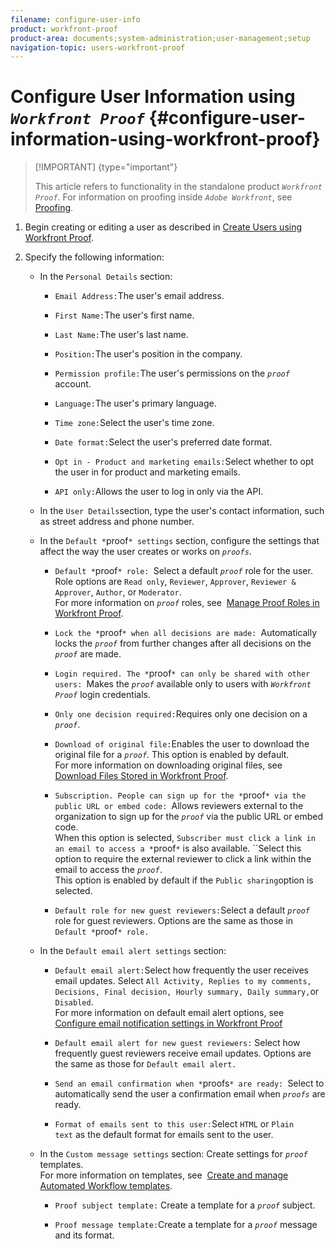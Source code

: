 ```yaml
---
filename: configure-user-info
product: workfront-proof
product-area: documents;system-administration;user-management;setup
navigation-topic: users-workfront-proof
---
```




# Configure User Information using *`Workfront Proof`* {#configure-user-information-using-workfront-proof}



>[!IMPORTANT] {type="important"}
>
>This article refers to functionality in the standalone product *`Workfront Proof`*. For information on proofing inside *`Adobe Workfront`*, see [Proofing](_proofing.md).





1. Begin creating or editing a user as described in [Create Users using Workfront Proof](create-users.md).
1. Specify the following information: 
    
    
    * In the  `Personal Details`&nbsp;section:     
        
        
        * `Email Address:`The user's email address.
        * `First Name:`The user's first name.
        * `Last Name:`The user's last name.&nbsp;
        * `Position:`The user's position in the company.
        * `Permission profile:`The user's permissions on the *`proof`* account.
        
        * `Language:`The user's primary language.&nbsp;
        * `Time zone:`Select the user's time zone.&nbsp;
        * `Date format:`Select the user's preferred date format.&nbsp;
        * `Opt in - Product and marketing emails:`Select whether to opt the user in for product and marketing emails.&nbsp;
        * `API only:`Allows the user to log in only via the API.
        
        
    
    * In the  `User Details`section, type the user's contact information, such as street address and phone number.
    * In the  `Default *`proof`* settings` section, configure the settings that affect the way the user creates or works on *`proofs`*.     
        
        
        * `Default *`proof`* role: `Select a default *`proof`* role for the user. Role options are  `Read only`,  `Reviewer`,  `Approver`,  `Reviewer & Approver`,  `Author`, or  `Moderator`.  
          For more information on *`proof`* roles, see&nbsp; [Manage Proof Roles in Workfront Proof](manage-proof-roles.md).
        
        * `Lock the *`proof`* when all decisions are made: `Automatically locks the *`proof`* from further changes after all decisions on the *`proof`* are made.
        
        * `Login required. The *`proof`* can only be shared with other users: `Makes the *`proof`* available only to users with *`Workfront Proof`* login credentials.&nbsp;&nbsp;
        
        * `Only one decision required:`Requires only one decision on a *`proof`*.
        
        * `Download of original file:`Enables the user to download the original file for a *`proof`*. This option is enabled by default.  
          For more information on downloading original files, see&nbsp; [Download Files Stored in Workfront Proof](download-files-stored.md).
        
        * `Subscription. People can sign up for the *`proof`* via the public URL or embed code: `Allows reviewers external to the organization to sign up for the *`proof`* via the public URL or embed code.  
          When this option is selected, `Subscriber must click a link in an email to access a *`proof`*` is also available. ``Select this option to require the external reviewer to click a link within the email to access the *`proof`*.  
          This option is enabled by default if the  `Public sharing`option is selected.&nbsp;
        
        * `Default role for new guest reviewers:`Select a default *`proof`* role for guest reviewers. Options are the same as those in  `Default *`proof`* role.`
        
        
        
    
    * In the  `Default email alert settings`&nbsp;section:     
        
        
        * `Default email alert:`Select how frequently the user receives email updates. Select  `All Activity, Replies to my comments, Decisions, Final decision, Hourly summary, Daily summary,`or  `Disabled`.  
          For more information on default email alert options, see [Configure email notification settings in Workfront Proof](config-email-notification-settings-wp.md)
        
        * `Default email alert for new guest reviewers:` Select how frequently guest reviewers receive email updates. Options are the same as those for  `Default email alert.`
        
        * `Send an email confirmation when *`proofs`* are ready: `Select to automatically send the user a confirmation email when *`proofs`* are ready.
        
        * `Format of emails sent to this user:`Select  `HTML` or  `Plain text`&nbsp;as the default format for emails sent to the user.
        
        
        
    
    * In the  `Custom message settings` section: Create settings for *`proof`* templates.  
      For more information on templates, see&nbsp; [Create and manage Automated Workflow templates](create-manage-automated-workflow-templates.md).    
        
        
        * `Proof subject template:` Create a template for a *`proof`* subject.
        
        * `Proof message template:`Create a template for a *`proof`* message and its format.
        
        
        
    
    
    


